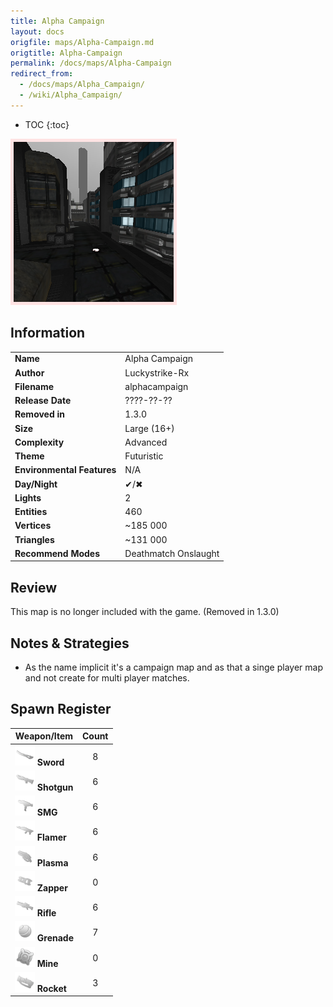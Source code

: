 ```yaml
---
title: Alpha Campaign
layout: docs
origfile: maps/Alpha-Campaign.md
origtitle: Alpha-Campaign
permalink: /docs/maps/Alpha-Campaign
redirect_from:
  - /docs/maps/Alpha_Campaign/
  - /wiki/Alpha_Campaign/
---
```

* TOC
{:toc}
<img style='border:5px solid #ffe0e0e0' src="../images/maps/alphacampaign.png" width="256px" />

## Information

|                            |                                         |
|----------------------------|-----------------------------------------|
| **Name**                   | Alpha Campaign                          |
| **Author**                 | Luckystrike-Rx                          |
| **Filename**               | alphacampaign                           |
| **Release Date**           | ????-??-??                              |
| **Removed in**             | 1.3.0                                   |
| **Size**                   | Large (16+)                             |
| **Complexity**             | Advanced                                |
| **Theme**                  | Futuristic                              |
| **Environmental Features** | N/A                                     |
| **Day/Night**              | ✔/✖                                    |
| **Lights**                 | 2                                       |
| **Entities**               | 460                                     |
| **Vertices**               | ~185 000                                |
| **Triangles**              | ~131 000                                |
| **Recommend Modes**        | Deathmatch Onslaught                    |

## Review

This map is no longer included with the game. (Removed in 1.3.0)

## Notes & Strategies

- As the name implicit it's a campaign map and as that a singe player map and not create for multi player matches.

## Spawn Register

| Weapon/Item                                                         | Count |
|---------------------------------------------------------------------|:-----:|
| <img src="../images/weapons/sword.png" width="32px"/> **Sword**     |   8   |
| <img src="../images/weapons/shotgun.png" width="32px"/> **Shotgun** |   6   |
| <img src="../images/weapons/smg.png" width="32px"/> **SMG**         |   6   |
| <img src="../images/weapons/flamer.png" width="32px"/> **Flamer**   |   6   |
| <img src="../images/weapons/plasma.png" width="32px"/> **Plasma**   |   6   |
| <img src="../images/weapons/zapper.png" width="32px"/> **Zapper**   |   0   |
| <img src="../images/weapons/rifle.png" width="32px"/> **Rifle**     |   6   |
| <img src="../images/weapons/grenade.png" width="32px"/> **Grenade** |   7   |
| <img src="../images/weapons/mine.png" width="32px"/> **Mine**       |   0   |
| <img src="../images/weapons/rocket.png" width="32px"/> **Rocket**   |   3   |
